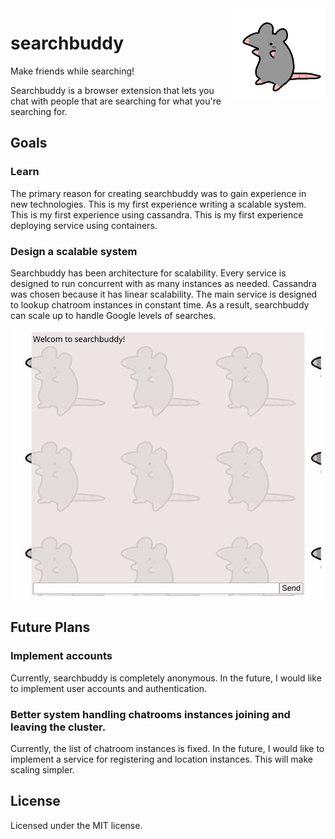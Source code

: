 <img alt="Logo" src="extension/dist/rats.gif" align="right" height="150px" width="150px"/>

# searchbuddy 

Make friends while searching!

Searchbuddy is a browser extension that lets you chat with people that are
searching for what you're searching for.

## Goals

### Learn
The primary reason for creating searchbuddy was to gain experience in new technologies.
This is my first experience writing a scalable system. This is my first experience
using cassandra. This is my first experience deploying service using containers.

### Design a scalable system
Searchbuddy has been architecture for scalability. Every service is designed to 
run concurrent with as many instances as needed. Cassandra was chosen because it
has linear scalability. The main service is designed to lookup chatroom instances in
constant time. As a result, searchbuddy can scale up to handle Google levels of
searches.

<p align="center">
  <img alt="Screenshot"  src="party.gif"/>
</p>

## Future Plans

### Implement accounts
Currently, searchbuddy is completely anonymous. In the future, I would like to implement
user accounts and authentication.

### Better system handling chatrooms instances joining and leaving the cluster.
Currently, the list of chatroom instances is fixed. In the future, I would like to
implement a service for registering and location instances. This will make scaling
simpler.

## License
Licensed under the MIT license.
